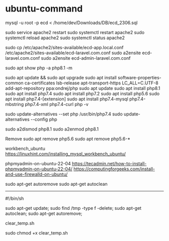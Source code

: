 # ubuntu-command


mysql -u root -p ecd < /home/dev/Downloads/DB/ecd_2306.sql

sudo service apache2 restart
sudo systemctl restart apache2
sudo systemctl reload apache2
sudo systemctl status apache2

sudo cp /etc/apache2/sites-available/ecd-app.local.conf /etc/apache2/sites-available/ecd-laravel.com.conf
sudo a2ensite ecd-laravel.com.conf
sudo a2ensite ecd-admin-laravel.com.conf

sudo apt show php -a
php8.1 -m


sudo apt update && sudo apt upgrade 
sudo apt install software-properties-common ca-certificates lsb-release apt-transport-https 
LC_ALL=C.UTF-8 add-apt-repository ppa:ondrej/php 
sudo apt update 
sudo apt install php8.1 
sudo apt install php7.4 
sudo apt install php7.2 
sudo apt install php5.6 
sudo apt install php7.4-[extension]
sudo apt install php7.4-mysql php7.4-mbstring php7.4-xml php7.4-curl 
php -v

sudo update-alternatives --set php /usr/bin/php7.4
sudo update-alternatives --config php

sudo a2dismod php8.1
sudo a2enmod php8.1

Remove
sudo apt remove php5.6 
sudo apt remove php5.6-* 

workbench_ubuntu
https://linuxhint.com/installing_mysql_workbench_ubuntu/


phpmyadmin-on-ubuntu-22-04
https://tecadmin.net/how-to-install-phpmyadmin-on-ubuntu-22-04/
https://computingforgeeks.com/install-and-use-firewalld-on-ubuntu/

sudo apt-get autoremove 
sudo apt-get autoclean

-------
#!/bin/sh

sudo apt-get update;
sudo find /tmp -type f -delete;
sudo apt-get autoclean;
sudo apt-get autoremove;

clear_temp.sh

sudo chmod +x clear_temp.sh
